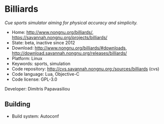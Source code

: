# Billiards

_Cue sports simulator aiming for physical accuracy and simplicity._

- Home: http://www.nongnu.org/billiards/, https://savannah.nongnu.org/projects/billiards/
- State: beta, inactive since 2012
- Download: http://www.nongnu.org/billiards/#downloads, http://download.savannah.nongnu.org/releases/billiards/
- Platform: Linux
- Keywords: sports, simulation
- Code repository: http://cvs.savannah.nongnu.org:/sources/billiards (cvs)
- Code language: Lua, Objective-C
- Code license: GPL-3.0

Developer: Dimitris Papavasiliou

## Building

- Build system: Autoconf
